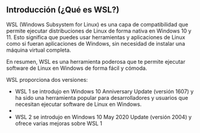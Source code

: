 ## Introducción (¿Qué es WSL?)

WSL (Windows Subsystem for Linux) es una capa de compatibilidad que permite ejecutar distribuciones de Linux de forma nativa en Windows 10 y 11. Esto significa que puedes usar herramientas y aplicaciones de Linux como si fueran aplicaciones de Windows, sin necesidad de instalar una máquina virtual completa.

En resumen, WSL es una herramienta poderosa que te permite ejecutar software de Linux en Windows de forma fácil y cómoda.

WSL proporciona dos versiones:

- WSL 1 se introdujo en Windows 10 Anniversary Update (versión 1607) y ha sido una herramienta popular para desarrolladores y usuarios que necesitan ejecutar software de Linux en Windows.
- 
- WSL 2 se introdujo en Windows 10 May 2020 Update (versión 2004) y ofrece varias mejoras sobre WSL 1
